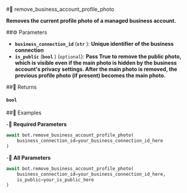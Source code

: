 #🔧 remove_business_account_profile_photo

**Removes the current profile photo of a managed business account.**

##⚙️ Parameters

- **`business_connection_id`** (**`str`** ): **Unique identifier of the business connection**
- **`is_public`** (**`bool`** ) (`optional`): **Pass True to remove the public photo, which is visible even if the main photo is hidden by the business account's privacy settings. After the main photo is removed, the previous profile photo (if present) becomes the main photo.**

##📲 Returns

#### `bool`

##📀 Examples

-🪫 **Required Parameters**

```python
await bot.remove_business_account_profile_photo(
    business_connection_id=your_business_connection_id_here
)
```

-🔋 **All Parameters**

```python
await bot.remove_business_account_profile_photo(
    business_connection_id=your_business_connection_id_here,
    is_public=your_is_public_here
)
```
